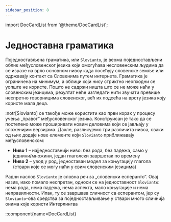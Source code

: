 ```yaml
---
sidebar_position: 8
---
```


import DocCardList from '@theme/DocCardList';

# Једноставна граматика

Поједностављена граматика, или `Slovianto`, је веома поједностављени облик међусловенског језика који омогућава несловенским људима да се изразе на врло основном нивоу када посећују словенске земље или одржавају контакт са Словенима путем интернета. Граматика је ограничена на минимум, а облици који нису стриктно неопходни се уопште не користе. Пошто не садржи ништа што се не може наћи у словенским језицима, резултат неће изгледати нити звучати превише неспретно говорницима словенског, већ их подсећа на врсту језика коју користе мала деца.

:notr[Slovianto] се такође може користити као први корак у процесу учења „правог” међусловенског језика. Конструисан је тако да се постепено може проширивати новим деловима који се јављају у сложенијим верзијама. Дакле, разликујемо три различита нивоа, сваки од њих додаје нове елементе који `Slovianto` приближавају међусловенском:

- **Ниво 1** – најједноставнији ниво: без рода, без падежа, само у једнини/множини, један глаголски завршетак по времену
- **Ниво 2** – увод у род, једноставан модел за коњугацију глагола (ствари које се могу наћи у свим словенским језицима)

Радни наслов `Slovianto` је словна реч за „словенски есперанто”. Овај назив, иако помало неспретан, односи се на једноставност `Slovianto`: нема рода, нема падежа, нема аспекта, мало коњугације и нема неправилности. Ипак, ту се завршава сличност са есперантом, јер су `Slovianto`-ова средства за поједностављивање у ствари много сличнија онима које користи Интерлингва

::component{name=DocCardList}

